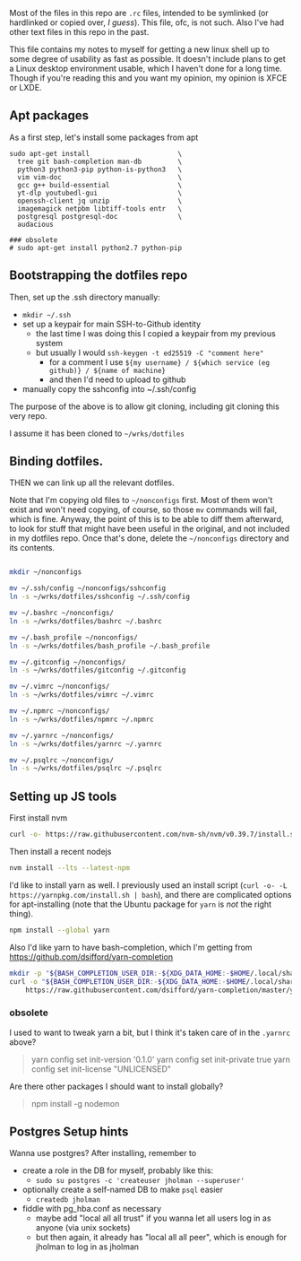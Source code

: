 

Most of the files in this repo are `.rc` files, intended to be symlinked (or hardlinked or copied over, *I guess*).  This file, ofc, is not such.  Also I've had other text files in this repo in the past.


This file contains my notes to myself for getting a new linux shell up to some degree of usability as fast as possible.  It doesn't include plans to get a Linux desktop environment usable, which I haven't done for a long time.  Though if you're reading this and you want my opinion, my opinion is XFCE or LXDE.




## Apt packages

As a first step, let's install some packages from apt

```
sudo apt-get install                      \
  tree git bash-completion man-db         \
  python3 python3-pip python-is-python3   \
  vim vim-doc                             \
  gcc g++ build-essential                 \
  yt-dlp youtubedl-gui                    \
  openssh-client jq unzip                 \
  imagemagick netpbm libtiff-tools entr   \
  postgresql postgresql-doc               \
  audacious

### obsolete
# sudo apt-get install python2.7 python-pip 
```


## Bootstrapping the dotfiles repo

Then, set up the .ssh directory manually:

* `mkdir ~/.ssh`
* set up a keypair for main SSH-to-Github identity
    * the last time I was doing this I copied a keypair from my previous system
    * but usually I would `ssh-keygen -t ed25519 -C "comment here"`
        * for a comment I use `${my username} / ${which service (eg github)} / ${name of machine}`
        * and then I'd need to upload to github
* manually copy the sshconfig into ~/.ssh/config

The purpose of the above is to allow git cloning, including git cloning this very repo.

I assume it has been cloned to `~/wrks/dotfiles`


## Binding dotfiles.

THEN we can link up all the relevant dotfiles.

Note that I'm copying old files to `~/nonconfigs` first.  Most of them won't exist and won't need copying, of course, so those `mv` commands will fail, which is fine.  Anyway, the point of this is to be able to diff them afterward, to look for stuff that might have been useful in the original, and not included in my dotfiles repo.  Once that's done, delete the `~/nonconfigs` directory and its contents.

```bash

mkdir ~/nonconfigs

mv ~/.ssh/config ~/nonconfigs/sshconfig
ln -s ~/wrks/dotfiles/sshconfig ~/.ssh/config

mv ~/.bashrc ~/nonconfigs/
ln -s ~/wrks/dotfiles/bashrc ~/.bashrc

mv ~/.bash_profile ~/nonconfigs/
ln -s ~/wrks/dotfiles/bash_profile ~/.bash_profile

mv ~/.gitconfig ~/nonconfigs/
ln -s ~/wrks/dotfiles/gitconfig ~/.gitconfig

mv ~/.vimrc ~/nonconfigs/
ln -s ~/wrks/dotfiles/vimrc ~/.vimrc

mv ~/.npmrc ~/nonconfigs/
ln -s ~/wrks/dotfiles/npmrc ~/.npmrc

mv ~/.yarnrc ~/nonconfigs/
ln -s ~/wrks/dotfiles/yarnrc ~/.yarnrc

mv ~/.psqlrc ~/nonconfigs/
ln -s ~/wrks/dotfiles/psqlrc ~/.psqlrc

```




## Setting up JS tools

First install nvm
```bash
curl -o- https://raw.githubusercontent.com/nvm-sh/nvm/v0.39.7/install.sh | bash
```

Then install a recent nodejs
```bash
nvm install --lts --latest-npm
```

I'd like to install yarn as well.  I previously used an install script (`curl -o- -L https://yarnpkg.com/install.sh | bash`), and there are complicated options for apt-installing (note that the Ubuntu package for `yarn` is *not* the right thing).

```bash
npm install --global yarn
```

Also I'd like yarn to have bash-completion, which I'm getting from https://github.com/dsifford/yarn-completion

```bash
mkdir -p "${BASH_COMPLETION_USER_DIR:-${XDG_DATA_HOME:-$HOME/.local/share}/bash-completion}/completions/"
curl -o "${BASH_COMPLETION_USER_DIR:-${XDG_DATA_HOME:-$HOME/.local/share}/bash-completion}/completions/yarn" \
	https://raw.githubusercontent.com/dsifford/yarn-completion/master/yarn-completion.bash
```


### obsolete

I used to want to tweak yarn a bit, but I think it's taken care of in the `.yarnrc` above?

>  yarn config set init-version '0.1.0'
>  yarn config set init-private true
>  yarn config set init-license "UNLICENSED"

Are there other packages I should want to install globally?
> npm install -g nodemon



## Postgres Setup hints

Wanna use postgres?  After installing, remember to
  * create a role in the DB for myself, probably like this:
    * `sudo su postgres -c 'createuser jholman --superuser' `
  * optionally create a self-named DB to make `psql` easier
    * `createdb jholman`
  * fiddle with pg_hba.conf as necessary
    * maybe add "local all all trust" if you wanna let all users log in as anyone (via unix sockets)
    * but then again, it already has "local all all peer", which is enough for jholman to log in as jholman

